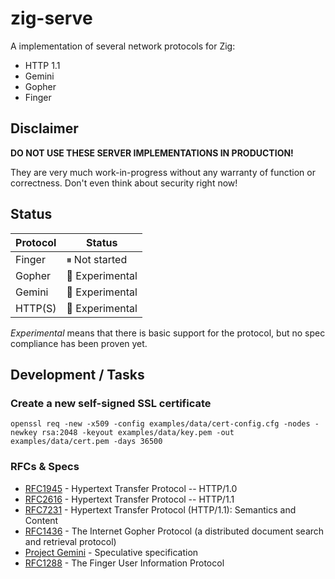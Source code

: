 # zig-serve

A implementation of several network protocols for Zig:

- HTTP 1.1
- Gemini
- Gopher
- Finger

## Disclaimer

**DO NOT USE THESE SERVER IMPLEMENTATIONS IN PRODUCTION!**

They are very much work-in-progress without any warranty of function or correctness. Don't even think about security right now!

## Status

| Protocol | Status          |
| -------- | --------------- |
| Finger   | ⏸ Not started   |
| Gopher   | 🧪 Experimental |
| Gemini   | 🧪 Experimental |
| HTTP(S)  | 🧪 Experimental |

_Experimental_ means that there is basic support for the protocol, but no spec compliance has been proven yet.

## Development / Tasks

### Create a new self-signed SSL certificate

```sh-console
openssl req -new -x509 -config examples/data/cert-config.cfg -nodes -newkey rsa:2048 -keyout examples/data/key.pem -out examples/data/cert.pem -days 36500
```

### RFCs & Specs

- [RFC1945](https://datatracker.ietf.org/doc/html/rfc1945) - Hypertext Transfer Protocol -- HTTP/1.0
- [RFC2616](https://datatracker.ietf.org/doc/html/rfc2616) - Hypertext Transfer Protocol -- HTTP/1.1
- [RFC7231](https://datatracker.ietf.org/doc/html/rfc7231) - Hypertext Transfer Protocol (HTTP/1.1): Semantics and Content
- [RFC1436](https://datatracker.ietf.org/doc/html/rfc1436) - The Internet Gopher Protocol (a distributed document search and retrieval protocol)
- [Project Gemini](https://gemini.circumlunar.space/docs/specification.gmi) - Speculative specification
- [RFC1288](https://datatracker.ietf.org/doc/html/rfc1288) - The Finger User Information Protocol
